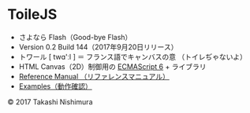 # ToileJS

* さよなら Flash（​Good-bye Flash）
* Version 0.2 Build 144（2017年9月20日リリース）
* トワール [ twɑ'ːl ] ＝ フランス語でキャンバスの意 （トイレぢゃないよ）
* HTML Canvas（2D）制御用の [ECMAScript 6](https://github.com/TakashiNishimura/HelloWorld/blob/master/languages/ECMAScript6/ECMAScript6_reference.md) + ライブラリ
* [Reference Manual （リファレンスマニュアル）](https://github.com/TakashiNishimura/toile.js/blob/master/doc/reference.md)
* [Examples（動作確認）](https://github.com/TakashiNishimura/ToileJS/tree/master/examples)

© 2017 Takashi Nishimura